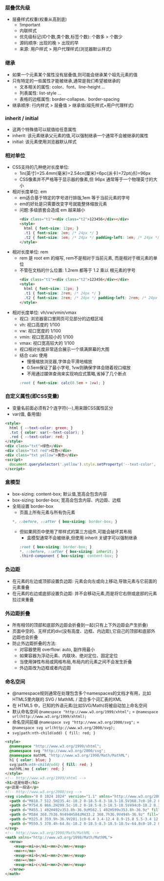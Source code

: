 ### 层叠优先级
- 层叠样式权重(权重从高到底)
  - !important
  - 内联样式
  - 优先级标记(ID个数,类个数,标签个数): 个数多 > 个数少
  - 源码顺序: 出现的晚 > 出现的早
  - 来源: 用户样式 > 用户代理样式(浏览器默认样式)

### 继承
- 如果一个元素某个属性没有层叠值,则可能会继承某个祖先元素的值
- 只有特定的一些属性才能被继承,通常是我们希望被继承的
  - 文本相关的属性: color、font、line-height ...
  - 列表属性: list-style ...
  - 表格的边框属性: border-collapse、border-spacing
- 继承顺序: 行内样式 > 层叠值 > 继承值(祖先样式+用户代理样式)

### inherit / initial
- 这两个特殊值可以赋值给任意属性
- inherit: 该元素继承父元素的值,可以强制继承一个通常不会被继承的属性
- initial: 该元素使用浏览器默认样式

### 相对单位
- CSS支持的几种绝对长度单位:
  - 1in(英寸)=25.4mm(毫米)=2.54cn(厘米)=6pc(派卡)=72pt(点)=96px
  - CSS像素并不严格等于显示器的像素,但 96px 通常等于一个物理英寸的大小
- 相对长度单位: em
  - em适合基于特定的字号进行排版,1em 等于当前元素的字号
  - em的好处是只需要改变字号就能整体缩放元素
  - 问题:多级嵌套会造成 em 越来越小
    ```html
    <div class="t1"><div class="t2">123456</div></div>
    <style>
      html { font-size: 12px; }
      .t1 { font-size: 2em; /* 24px */ }
      .t2 { font-size: 1em; /* 24px */ padding-left: 1em; /* 24px */ }
    </style>
    ```
- 相对长度单位: rem
  - rem 是 root em 的缩写, rem不是相对于当前元素, 而是相对于根元素的单位
  - 不管在文档的什么位置: 1.2rem 都等于 1.2 乘以 根元素的字号
    ```html
    <div class="t1"><div class="t2">123456</div></div>
    <style>
      html { font-size: 12px; }
      .t1 { font-size: 2rem; /* 24px */ }
      .t2 { font-size: 2rem; /* 24px */ padding-left: 2rem; /* 24px */ }
    </style>
    ```
- 相对长度单位: vh/vw/vmin/vmax
  - 视口: 浏览器窗口里网页可见部分的边框区域
  - vh: 视口高度的 1/100
  - vw: 视口宽度的 1/100
  - vmin: 视口宽高较小的 1/100
  - vmax: 视口宽高较大的 1/100
  - 视口相对长度非常适合展示一个填满屏幕的大图
  - 结合 calc 使用
    - 慢慢缩放浏览器,字体会平滑地缩放
    - 0.5em保证了最小字号, 1vw则确保字体会随着视口缩放
    - 不用通过媒体查询来实现响应式策略,省掉了几个断点
    ```css
    :root { font-size: calc(0.5em + 1vw); }
    ```

### 自定义属性(即CSS变量)
- 变量名前面必须有2个连字符(--),用来跟CSS属性区分
- var(值, 备用值)
```html
<style>
  html { --text-color: green; }
  .txt { color: var(--text-color); }
  .red { --text-color: red; }
</style>
<div class="txt">绿色</div>
<div class="txt red">红色</div>
<div class="txt yellow">黄色</div>
<script>
  document.querySelector('.yellow').style.setProperty('--text-color', 'yellow');
</script>
```

### 盒模型
- box-sizing: content-box; 默认值,宽高会包含内容
- box-sizing: border-box; 宽高会包含内容、内边距、边框
- 全局设置 border-box
  - 页面上所有元素与所有伪元素
  ```css
  *, ::before, ::after { box-sizing: border-box; }
  ```
  - 但如果网页中使用了带样式的第三方组件,可能会破坏其布局
    - 盒模型通常不会被继承,但使用 inherit 关键字可以强制继承
    ```css
    :root { box-sizing: border-box; }
    *, ::before, ::after { box-sizing: inherit; }
    .third-component { box-sizing: content-box; }
    ```

### 负边距
- 在元素的左边或顶部设置负边距: 元素会向左或向上移动,导致元素与它前面的元素重叠
- 在元素的右边或底部设置负边距: 并不会移动元素,而是将它右侧或底部的元素拉过来重叠

### 外边距折叠
- 所有相邻的顶部和底部外边距会折叠到一起(只有上下外边距会产生折叠)
- 页面中空的、无样式的div(没有高度、边框、内边距),它自己的顶部和底部外边距也会折叠
- 防止外边距折叠的方法:
  - 对容器使用 overflow: auto, 副作用最小
  - 如果容器为浮动元素、内联块、绝对定位、固定定位
  - 当使用弹性布局或网格布局,布局内的元素之间不会发生折叠
  - 外边距改为边框或者内边距

### 命名空间
- @namespace规则通常在处理包含多个namespaces的文档才有用，比如HTML5里内联的 SVG / MathML / 混合多个词汇表的XML
- 在 HTML5 中，已知的外语元素(比如SVG/Math)将被自动加上命名空间
- 默认命名空间 `@namespace "http://www.w3.org/1999/xhtml";` = `@namespace url(http://www.w3.org/1999/xhtml);`
- 命名空间前缀 `@namespace svg "http://www.w3.org/2000/svg";` = `@namespace svg url(http://www.w3.org/2000/svg);`
- `svg|path:nth-child(odd) { fill: red; }`

```html
<style>
  @namespace "http://www.w3.org/1999/xhtml";
  @namespace svg "http://www.w3.org/2000/svg";
  @namespace mathML "http://www.w3.org/1998/Math/MathML";
  h1 { color: blue; }
  svg|path:nth-child(odd) { fill: red; }
  mathML|mo { color: red; }
</style>
<!-- http://www.w3.org/1999/xhtml -->
<h1>这是标题</h1>
<p>这是一段话</p>
<!-- http://www.w3.org/2000/svg -->
<svg viewBox="0 0 1024 1024" version="1.1" xmlns="http://www.w3.org/2000/svg" p-id="940" xmlns:xlink="http://www.w3.org/1999/xlink" width="200" height="200">
  <path d="M818.7 512.5H235.4c-10.2 0-18.5-8.3-18.5-18.5V368.7c0-10.2 8.3-18.5 18.5-18.5h583.2c10.2 0 18.5 8.3 18.5 18.5V494c0 10.2-8.2 18.5-18.4 18.5z m-564.8-37h546.3v-88.4H253.9v88.4z" fill="#00B39B" p-id="941"></path>
  <path d="M754.6 866.2H299.5c-10.2 0-18.5-8.3-18.5-18.5V494c0-10.2 8.3-18.5 18.5-18.5h455.1c10.2 0 18.5 8.3 18.5 18.5v353.8c0 10.2-8.3 18.4-18.5 18.4zM318 829.3h418.1V512.5H318v316.8z" fill="#00B39B" p-id="942"></path>
  <path d="M455.1 492H492v353.8h-36.9zM562.1 492H599v353.8h-36.9z" fill="#00B39B" p-id="943"></path>
  <path d="M584 368.7h36.9V494H584zM433.2 368.7h36.9V494h-36.9z" fill="#00B39B" p-id="944"></path>
  <path d="M325.8 359.9h-36.9V201.1c0-6.4 3.4-12.4 8.9-15.8 5.5-3.4 12.3-3.6 18.1-0.7L520.3 290l-16.9 32.8-177.6-91.4v128.5zM765.3 359.9h-36.9V231.4l-177.6 91.4-16.9-32.8 204.5-105.3c5.7-2.9 12.6-2.7 18.1 0.7 5.5 3.4 8.9 9.3 8.9 15.8v158.7z" fill="#00B39B" p-id="945"></path>
  <path d="M559.5 378.4h-64.8c-10.2 0-18.5-8.3-18.5-18.5v-64.8c0-10.2 8.3-18.5 18.5-18.5h64.8c10.2 0 18.5 8.3 18.5 18.5v64.8c0 10.2-8.3 18.5-18.5 18.5z m-46.4-36.9H541v-27.9h-27.9v27.9z" fill="#00B39B" p-id="946"></path>
</svg>
<!-- http://www.w3.org/1998/Math/MathML -->
<math xmlns="http://www.w3.org/1998/Math/MathML">
  <mrow>
    <msup><mi>a</mi><mn>2</mn></msup>
    <mo>+</mo>
    <msup><mi>b</mi><mn>2</mn></msup>
    <mo>=</mo>
    <msup><mi>c</mi><mn>2</mn></msup>
  </mrow>
</math>
```